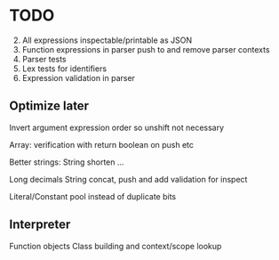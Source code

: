 # TODO
2. All expressions inspectable/printable as JSON
3. Function expressions in parser push to and remove parser contexts
3. Parser tests
4. Lex tests for identifiers
5. Expression validation in parser

## Optimize later
Invert argument expression order so unshift not necessary

Array:
verification with return boolean on push etc

Better strings:
String shorten ...

Long decimals
String concat, push and add validation for inspect

Literal/Constant pool instead of duplicate bits

## Interpreter
Function objects
Class building and context/scope lookup
